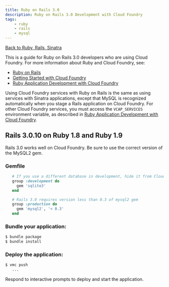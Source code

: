 ```yaml
---
title: Ruby on Rails 3.0
description: Ruby on Rails 3.0 Development with Cloud Foundry
tags:
    - ruby
    - rails
    - mysql
---
```


[Back to Ruby, Rails, Sinatra](/frameworks/ruby/ruby-rails-sinatra.html)

This is a guide for Ruby on Rails 3.0 developers who are using Cloud Foundry.
For more information about Ruby and Cloud Foundry, see:

+  [Ruby on Rails](http://rubyonrails.org/)
+  [Getting Started with Cloud Foundry](/getting-started.html)
+  [Ruby Application Development with Cloud Foundry](ruby.html)

Using Cloud Foundry services with Ruby on Rails is the same as using services with Sinatra applications, except that MySQL is recognized automatically when you stage a Rails application on Cloud Foundry. For other Cloud Foundry services, you must access the `VCAP_SERVICES` environment variable, as described in [Ruby Application Development with Cloud Foundry](/frameworks/ruby/ruby.html#using-cloud-foundry-services).

## Rails 3.0.10 on Ruby 1.8 and Ruby 1.9

Rails 3.0 works well on Cloud Foundry. Be sure to use the correct version of the MySQL2 gem.

### Gemfile

```ruby
   # If you use a different database in development, hide it from Cloud Foundry
   group :development do
     gem 'sqlite3'
   end

   # Rails 3.0 requires version less than 0.3 of mysql2 gem
   group :production do
     gem 'mysql2', '< 0.3'
   end
```

### Bundle your application:

```bash
$ bundle package
$ bundle install
```

### Deploy the application:

```bash
$ vmc push
   ...
```

Respond to interactive prompts to deploy and start the application.
